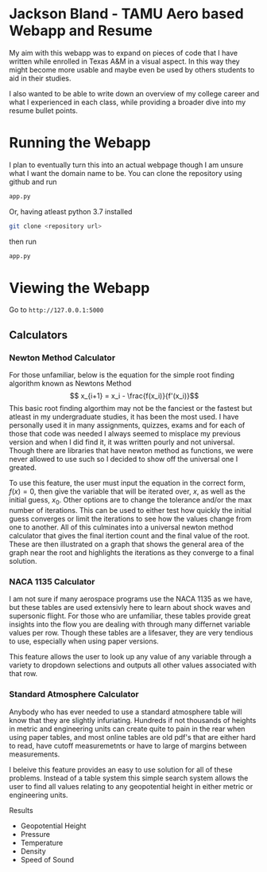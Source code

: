 # Jackson Bland - TAMU Aero based Webapp and Resume
My aim with this webapp was to expand on pieces of code that I have written while enrolled in Texas A&M in a visual aspect. In this way they might become more usable and maybe even be used by others students to aid in their studies. 

I also wanted to be able to write down an overview of my college career and what I experienced in each class, while providing a broader dive into my resume bullet points.
# Running the Webapp
I plan to eventually turn this into an actual webpage though I am unsure what I want the domain name to be. You can clone the repository using github and run 
```bash
app.py 
```
Or, having atleast python 3.7 installed
```bash
git clone <repository url>
```
then run
```bash
app.py 
```
# Viewing the Webapp
Go to `http://127.0.0.1:5000`

## Calculators
### Newton Method Calculator
For those unfamiliar, below is the equation for the simple root finding algorithm known as Newtons Method
$$ x_{i+1} = x_i - \frac{f(x_i)}{f'(x_i)}$$
This basic root finding algorthim may not be the fanciest or the fastest but atleast in my undergraduate studies, it has been the most used. I have personally used it in many assignments, quizzes, exams and for each of those that code was needed I always seemed to misplace my previous version and when I did find it, it was written pourly and not universal. Though there are libraries that have newton method as functions, we were never allowed to use such so I decided to show off the universal one I greated.

To use this feature, the user must input the equation in the correct form, $f(x)=0$, then give the variable that will be iterated over, $x$, as well as the initial guess, $x_0$. Other options are to change the tolerance and/or the max number of iterations. This can be used to either test how quickly the initial guess converges or limit the iterations to see how the values change from one to another. All of this culminates into a universal newton method calculator that gives the final itertion count and the final value of the root. These are then illustrated on a graph that shows the general area of the graph near the root and highlights the iterations as they converge to a final solution. 


### NACA 1135 Calculator
I am not sure if many aerospace programs use the NACA 1135 as we have, but these tables are used extensivly here to learn about shock waves and supersonic flight. For those who are unfamiliar, these tables provide great insights into the flow you are dealing with through many differnet variable values per row. Though these tables are a lifesaver, they are very tendious to use, especially when using paper versions. 

This feature allows the user to look up any value of any variable through a variety to dropdown selections and outputs all other values associated with that row. 

### Standard Atmosphere Calculator

Anybody who has ever needed to use a standard atmosphere table will know that they are slightly infuriating. Hundreds if not thousands of heights in metric and engineering units can create quite to pain in the rear when using paper tables, and most online tables are old pdf's that are either hard to read, have cutoff measuremetnts or have to large of margins between measurements. 

I beleive this feature provides an easy to use solution for all of these problems. Instead of a table system this simple search system allows the user to find all values relating to any geopotential height in either metric or engineering units.

Results
- Geopotential Height
- Pressure
- Temperature
- Density
- Speed of Sound
